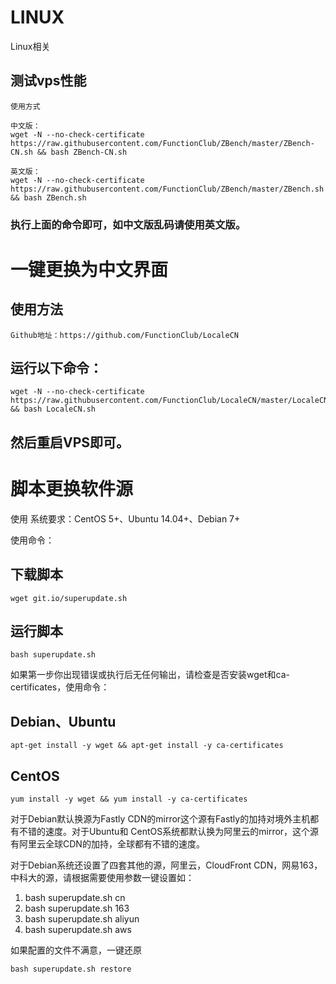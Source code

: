 # LINUX
Linux相关

## 测试vps性能
```
使用方式

中文版：
wget -N --no-check-certificate https://raw.githubusercontent.com/FunctionClub/ZBench/master/ZBench-CN.sh && bash ZBench-CN.sh

英文版：
wget -N --no-check-certificate https://raw.githubusercontent.com/FunctionClub/ZBench/master/ZBench.sh && bash ZBench.sh
```
### 执行上面的命令即可，如中文版乱码请使用英文版。
# 一键更换为中文界面
## 使用方法
```
Github地址：https://github.com/FunctionClub/LocaleCN
```
## 运行以下命令：
```
wget -N --no-check-certificate https://raw.githubusercontent.com/FunctionClub/LocaleCN/master/LocaleCN.sh && bash LocaleCN.sh
```
## 然后重启VPS即可。

# 脚本更换软件源
使用
系统要求：CentOS 5+、Ubuntu 14.04+、Debian 7+

使用命令：

## 下载脚本
```
wget git.io/superupdate.sh
```
## 运行脚本
```
bash superupdate.sh
```
如果第一步你出现错误或执行后无任何输出，请检查是否安装wget和ca-certificates，使用命令：

## Debian、Ubuntu
```
apt-get install -y wget && apt-get install -y ca-certificates
```
## CentOS
```
yum install -y wget && yum install -y ca-certificates
```
对于Debian默认换源为Fastly CDN的mirror这个源有Fastly的加持对境外主机都有不错的速度。对于Ubuntu和 CentOS系统都默认换为阿里云的mirror，这个源有阿里云全球CDN的加持，全球都有不错的速度。

对于Debian系统还设置了四套其他的源，阿里云，CloudFront CDN，网易163，中科大的源，请根据需要使用参数一键设置如：

1. bash superupdate.sh cn
2. bash superupdate.sh 163
3. bash superupdate.sh aliyun
4. bash superupdate.sh aws

如果配置的文件不满意，一键还原

```
bash superupdate.sh restore
```
